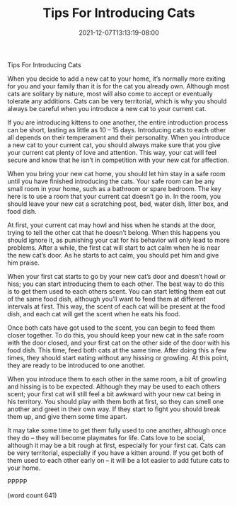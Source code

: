﻿---
title: "Tips For Introducing Cats"
date: 2021-12-07T13:13:19-08:00
description: "Cats Tips for Web Success"
featured_image: "/images/Cats.jpg"
tags: ["Cats"]
---

Tips For Introducing Cats

When you decide to add a new cat to your home, it’s normally more exiting for you and your family than it is for the cat you already own.  Although most cats are solitary by nature, most will also come to accept or eventually tolerate any additions.  Cats can be very territorial, which is why you should always be careful when you introduce a new cat to your current cat.

If you are introducing kittens to one another, the entire introduction process can be short, lasting as little as 10 – 15 days.  Introducing cats to each other all depends on their temperament and their personality.  When you introduce a new cat to your current cat, you should always make sure that you give your current cat plenty of love and attention.  This way, your cat will feel secure and know that he isn’t in competition with your new cat for affection.

When you bring your new cat home, you should let him stay in a safe room until you have finished introducing the cats.  Your safe room can be any small room in your home, such as a bathroom or spare bedroom.   The key here is to use a room that your current cat doesn’t go in.  In the room, you should leave your new cat a scratching post, bed, water dish, litter box, and food dish.

At first, your current cat may howl and hiss when he stands at the door, trying to tell the other cat that he doesn’t belong.  When this happens you should ignore it, as punishing your cat for his behavior will only lead to more problems.  After a while, the first cat will start to act calm when he is near the new cat’s door.  As he starts to act calm, you should pet him and give him praise.

When your first cat starts to go by your new cat’s door and doesn’t howl or hiss; you can start introducing them to each other.  The best way to do this is to get them used to each others scent.  You can start letting them eat out of the same food dish, although you’ll want to feed them at different intervals at first.  This way, the scent of each cat will be present at the food dish, and each cat will get the scent when he eats his food.

Once both cats have got used to the scent, you can begin to feed them closer together.  To do this, you should keep your new cat in the safe room with the door closed, and your first cat on the other side of the door with his food dish.  This time, feed both cats at the same time.  After doing this a few times, they should start eating without any hissing or growling.  At this point, they are ready to be introduced to one another.

When you introduce them to each other in the same room, a bit of growling and hissing is to be expected.  Although they may be used to each others scent; your first cat will still feel a bit awkward with your new cat being in his territory.  You should play with them both at first, so they can smell one another and greet in their own way. If they start to fight you should break them up, and give them some time apart.

It may take some time to get them fully used to one another, although once they do – they will become playmates for life.  Cats love to be social, although it may be a bit rough at first, especially for your first cat.  Cats can be very territorial, especially if you have a kitten around.  If you get both of them used to each other early on – it will be a lot easier to add future cats to your home.

PPPPP

(word count 641)
